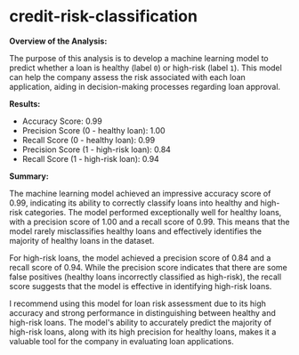 # credit-risk-classification

**Overview of the Analysis:**

The purpose of this analysis is to develop a machine learning model to predict whether a loan is healthy (label `0`) or high-risk (label `1`). This model can help the company assess the risk associated with each loan application, aiding in decision-making processes regarding loan approval.

**Results:**
- Accuracy Score: 0.99
- Precision Score (0 - healthy loan): 1.00
- Recall Score (0 - healthy loan): 0.99
- Precision Score (1 - high-risk loan): 0.84
- Recall Score (1 - high-risk loan): 0.94

**Summary:**

The machine learning model achieved an impressive accuracy score of 0.99, indicating its ability to correctly classify loans into healthy and high-risk categories. The model performed exceptionally well for healthy loans, with a precision score of 1.00 and a recall score of 0.99. This means that the model rarely misclassifies healthy loans and effectively identifies the majority of healthy loans in the dataset.

For high-risk loans, the model achieved a precision score of 0.84 and a recall score of 0.94. While the precision score indicates that there are some false positives (healthy loans incorrectly classified as high-risk), the recall score suggests that the model is effective in identifying high-risk loans.

I recommend using this model for loan risk assessment due to its high accuracy and strong performance in distinguishing between healthy and high-risk loans. The model's ability to accurately predict the majority of high-risk loans, along with its high precision for healthy loans, makes it a valuable tool for the company in evaluating loan applications.